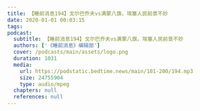 ```yaml
---
title: 【睡前消息194】戈尔巴乔夫vs满蒙八旗，埃塞人民前景不妙
date: 2020-01-01 00:03:15
tags:
podcast:
  subtitle: 【睡前消息194】戈尔巴乔夫vs满蒙八旗，埃塞人民前景不妙
  authors: ['《睡前消息》编辑部']
  cover: /podcasts/main/assets/logo.png
  duration: 1031
  media:
    url: https://podstatic.bedtime.news/main/101-200/194.mp3
    size: 24755904
    type: audio/mpeg
  chapters: null
  references: null
---
```


